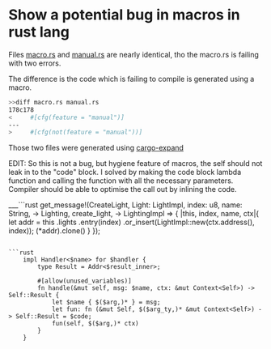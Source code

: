 # Show a potential bug in macros in rust lang

Files [macro.rs](https://github.com/AnickaBurova/macro-bug/blob/master/macro.rs) and [manual.rs](https://github.com/AnickaBurova/macro-bug/blob/master/manual.rs) are nearly identical, tho the macro.rs is failing with two errors.

The difference is the code which is failing to compile is generated using a macro.
``` bash
>>diff macro.rs manual.rs
178c178
<     #[cfg(feature = "manual")]
---
>     #[cfg(not(feature = "manual"))]

```

Those two files were generated using [cargo-expand](https://github.com/dtolnay/cargo-expand)

EDIT:
So this is not a bug, but hygiene feature of macros, the self should not leak in to the "code" block. I solved by making the code block lambda function and calling the function with all the necessary parameters. Compiler should be able to optimise the call out by inlining the code.

___```rust
    get_message!(CreateLight, Light: LightImpl, index: u8, name: String,
                 -> Lighting, create_light,
                 -> LightingImpl => {
                     |this, index, name, ctx|{
                        let addr = this
                            .lights
                            .entry(index)
                            .or_insert(LightImpl::new(ctx.address(), index));
                        (*addr).clone()
                     }
                 });
```

```rust
    impl Handler<$name> for $handler {
        type Result = Addr<$result_inner>;

        #[allow(unused_variables)]
        fn handle(&mut self, msg: $name, ctx: &mut Context<Self>) -> Self::Result {
            let $name { $($arg,)* } = msg;
            let fun: fn (&mut Self, $($arg_ty,)* &mut Context<Self>) -> Self::Result = $code;
            fun(self, $($arg,)* ctx)
        }
    }
```


